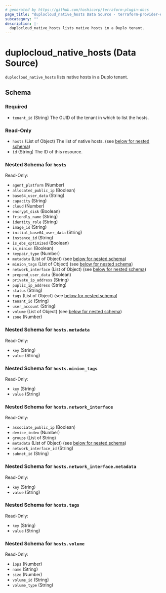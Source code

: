 ```yaml
---
# generated by https://github.com/hashicorp/terraform-plugin-docs
page_title: "duplocloud_native_hosts Data Source - terraform-provider-duplocloud"
subcategory: ""
description: |-
  duplocloud_native_hosts lists native hosts in a Duplo tenant.
---
```


# duplocloud_native_hosts (Data Source)

`duplocloud_native_hosts` lists native hosts in a Duplo tenant.



<!-- schema generated by tfplugindocs -->
## Schema

### Required

- `tenant_id` (String) The GUID of the tenant in which to list the hosts.

### Read-Only

- `hosts` (List of Object) The list of native hosts. (see [below for nested schema](#nestedatt--hosts))
- `id` (String) The ID of this resource.

<a id="nestedatt--hosts"></a>
### Nested Schema for `hosts`

Read-Only:

- `agent_platform` (Number)
- `allocated_public_ip` (Boolean)
- `base64_user_data` (String)
- `capacity` (String)
- `cloud` (Number)
- `encrypt_disk` (Boolean)
- `friendly_name` (String)
- `identity_role` (String)
- `image_id` (String)
- `initial_base64_user_data` (String)
- `instance_id` (String)
- `is_ebs_optimized` (Boolean)
- `is_minion` (Boolean)
- `keypair_type` (Number)
- `metadata` (List of Object) (see [below for nested schema](#nestedobjatt--hosts--metadata))
- `minion_tags` (List of Object) (see [below for nested schema](#nestedobjatt--hosts--minion_tags))
- `network_interface` (List of Object) (see [below for nested schema](#nestedobjatt--hosts--network_interface))
- `prepend_user_data` (Boolean)
- `private_ip_address` (String)
- `puplic_ip_address` (String)
- `status` (String)
- `tags` (List of Object) (see [below for nested schema](#nestedobjatt--hosts--tags))
- `tenant_id` (String)
- `user_account` (String)
- `volume` (List of Object) (see [below for nested schema](#nestedobjatt--hosts--volume))
- `zone` (Number)

<a id="nestedobjatt--hosts--metadata"></a>
### Nested Schema for `hosts.metadata`

Read-Only:

- `key` (String)
- `value` (String)


<a id="nestedobjatt--hosts--minion_tags"></a>
### Nested Schema for `hosts.minion_tags`

Read-Only:

- `key` (String)
- `value` (String)


<a id="nestedobjatt--hosts--network_interface"></a>
### Nested Schema for `hosts.network_interface`

Read-Only:

- `associate_public_ip` (Boolean)
- `device_index` (Number)
- `groups` (List of String)
- `metadata` (List of Object) (see [below for nested schema](#nestedobjatt--hosts--network_interface--metadata))
- `network_interface_id` (String)
- `subnet_id` (String)

<a id="nestedobjatt--hosts--network_interface--metadata"></a>
### Nested Schema for `hosts.network_interface.metadata`

Read-Only:

- `key` (String)
- `value` (String)



<a id="nestedobjatt--hosts--tags"></a>
### Nested Schema for `hosts.tags`

Read-Only:

- `key` (String)
- `value` (String)


<a id="nestedobjatt--hosts--volume"></a>
### Nested Schema for `hosts.volume`

Read-Only:

- `iops` (Number)
- `name` (String)
- `size` (Number)
- `volume_id` (String)
- `volume_type` (String)
